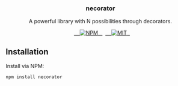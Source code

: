 <h3 align="center">necorator</h3>
<p align="center">A powerful library with N possibilities through decorators.</p>

<p align="center">
  <a href="https://www.npmjs.com/package/necorator">
    <img src="https://img.shields.io/npm/v/necorator.svg" alt="NPM">
  </a>
  <a href="LICENSE">
    <img src="https://img.shields.io/badge/license-MIT-blue.svg?style=flat-square" alt="MIT">
  </a>
</p>

## Installation

Install via NPM:

```bash
npm install necorator
```
